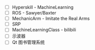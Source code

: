 
- [ ] Hyperskill - MachineLearning
- [ ] ROS - Sawyer/Baxter
- [ ] MechanicArm - Imitate the Real Arms
- [ ] SRP
- [ ] MachineLearningClass - bilibili
- [ ] 示波器
- [ ] Qt 图书管理系统
